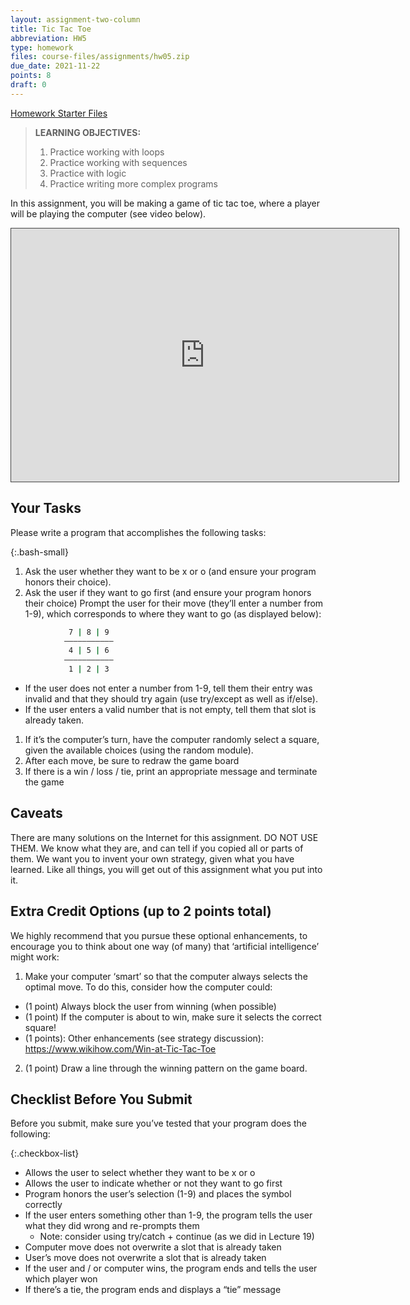 ```yaml
---
layout: assignment-two-column
title: Tic Tac Toe
abbreviation: HW5
type: homework
files: course-files/assignments/hw05.zip
due_date: 2021-11-22
points: 8
draft: 0
---
```

<style>
    .bash-small .highlighter-rouge {
        width: 300px;
        margin: auto;
        margin-top: 10px;
    }
</style>

<a class="nu-button" href="/fall2021/course-files/homework/hw05.zip" target="_blank">
    Homework Starter Files <i class="fas fa-download"></i>
</a> 


> **LEARNING OBJECTIVES:** 
> 1. Practice working with loops
> 1. Practice working with sequences
> 1. Practice with logic
> 1. Practice writing more complex programs

In this assignment, you will be making a game of tic tac toe, where a player will be playing the computer (see video below). 
<iframe src="https://northwestern.hosted.panopto.com/Panopto/Pages/Embed.aspx?id=269492eb-30e6-4a0f-ba26-ac660037a06f&autoplay=false&offerviewer=true&showtitle=true&showbrand=false&start=0&interactivity=all" width="620" height="405" style="padding: 0px; border: 1px solid #464646;" frameborder="0" allowfullscreen="" allow="autoplay"></iframe>


<!-- <iframe src="https://northwestern.hosted.panopto.com/Panopto/Pages/Embed.aspx?id=269492eb-30e6-4a0f-ba26-ac660037a06f&autoplay=false&offerviewer=true&showtitle=true&showbrand=false&start=0&interactivity=all" height="405" width="720" style="border: 1px solid #464646;" allowfullscreen allow="autoplay"></iframe> -->


## Your Tasks
Please write a program that accomplishes the following tasks:

{:.bash-small}
1. Ask the user whether they want to be x or o (and ensure your program honors their choice).
1. Ask the user if they want to go first (and ensure your program honors their choice)
Prompt the user for their move (they’ll enter a number from 1-9), which corresponds to where they want to go (as displayed below):
```bash
             7 | 8 | 9 
            ———————————
             4 | 5 | 6 
            ——————————— 
             1 | 2 | 3 
```

   * If the user does not enter a number from 1-9, tell them their entry was invalid and that they should try again (use try/except as well as if/else).
   * If the user enters a valid number that is not empty, tell them that slot is already taken.
1. If it’s the computer’s turn, have the computer randomly select a square, given the available choices (using the random module).
1. After each move, be sure to redraw the game board
1. If there is a win / loss / tie, print an appropriate message and terminate the game


## Caveats
There are many solutions on the Internet for this assignment. DO NOT USE THEM. We know what they are, and can tell if you copied all or parts of them. We want you to invent your own strategy, given what you have learned. Like all things, you will get out of this assignment what you put into it.

## Extra Credit Options (up to 2 points total)
We highly recommend that you pursue these optional enhancements, to encourage you to think about one way (of many) that ‘artificial intelligence’ might work:
1. Make your computer ‘smart’ so that the computer always selects the optimal move. To do this, consider how the computer could:
  * (1 point) Always block the user from winning (when possible)
  * (1 point) If the computer is about to win, make sure it selects the correct square!
  * (1 points): Other enhancements (see strategy discussion): https://www.wikihow.com/Win-at-Tic-Tac-Toe 
2. (1 point) Draw a line through the winning pattern on the game board.

## Checklist Before You Submit
Before you submit, make sure you’ve tested that your program does the following:

{:.checkbox-list}
* Allows the user to select whether they want to be x or o
* Allows the user to indicate whether or not they want to go first
* Program honors the user’s selection (1-9) and places the symbol correctly 
* If the user enters something other than 1-9, the program tells the user what they did wrong and re-prompts them 
   * Note: consider using try/catch + continue (as we did in Lecture 19)
* Computer move does not overwrite a slot that is already taken
* User’s move does not overwrite a slot that is already taken
* If the user and / or computer wins, the program ends and tells the user which player won
* If there’s a tie, the program ends and displays a “tie” message


